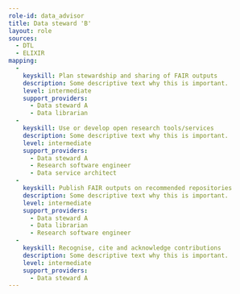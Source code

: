 ```yaml
---
role-id: data_advisor
title: Data steward 'B'
layout: role
sources: 
  - DTL
  - ELIXIR
mapping: 
  - 
    keyskill: Plan stewardship and sharing of FAIR outputs
    description: Some descriptive text why this is important.
    level: intermediate
    support_providers: 
      - Data steward A
      - Data librarian
  - 
    keyskill: Use or develop open research tools/services
    description: Some descriptive text why this is important.
    level: intermediate
    support_providers: 
      - Data steward A
      - Research software engineer
      - Data service architect
  - 
    keyskill: Publish FAIR outputs on recommended repositories
    description: Some descriptive text why this is important.
    level: intermediate
    support_providers: 
      - Data steward A
      - Data librarian
      - Research software engineer
  - 
    keyskill: Recognise, cite and acknowledge contributions
    description: Some descriptive text why this is important.
    level: intermediate
    support_providers: 
      - Data steward A
---
```

